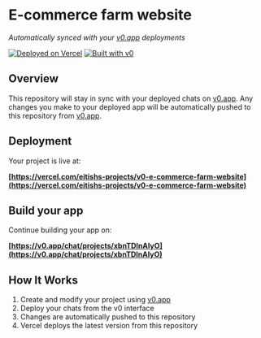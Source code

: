 # E-commerce farm website

*Automatically synced with your [v0.app](https://v0.app) deployments*

[![Deployed on Vercel](https://img.shields.io/badge/Deployed%20on-Vercel-black?style=for-the-badge&logo=vercel)](https://vercel.com/eitishs-projects/v0-e-commerce-farm-website)
[![Built with v0](https://img.shields.io/badge/Built%20with-v0.app-black?style=for-the-badge)](https://v0.app/chat/projects/xbnTDInAIyO)

## Overview

This repository will stay in sync with your deployed chats on [v0.app](https://v0.app).
Any changes you make to your deployed app will be automatically pushed to this repository from [v0.app](https://v0.app).

## Deployment

Your project is live at:

**[https://vercel.com/eitishs-projects/v0-e-commerce-farm-website](https://vercel.com/eitishs-projects/v0-e-commerce-farm-website)**

## Build your app

Continue building your app on:

**[https://v0.app/chat/projects/xbnTDInAIyO](https://v0.app/chat/projects/xbnTDInAIyO)**

## How It Works

1. Create and modify your project using [v0.app](https://v0.app)
2. Deploy your chats from the v0 interface
3. Changes are automatically pushed to this repository
4. Vercel deploys the latest version from this repository